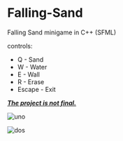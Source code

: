 # Falling-Sand
Falling Sand minigame in C++ (SFML)

controls:
- Q - Sand
- W - Water
- E - Wall
- R - Erase
- Escape - Exit

<ins>***The project is not final.***</ins>

![uno](https://github.com/user-attachments/assets/093b400f-7c51-46c8-9b23-aa0073dc00df)

![dos](https://github.com/user-attachments/assets/73c2b4a1-8eb4-4683-9d48-ba4840ec7bc5)


